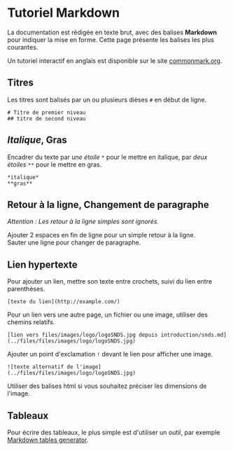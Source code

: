 # Tutoriel Markdown
<!-- SPDX-License-Identifier: MPL-2.0 -->

La documentation est rédigée en texte brut, avec des balises **Markdown** pour indiquer la mise en forme. Cette page présente les balises les plus courantes. 

Un tutoriel interactif en anglais est disponible sur le site [commonmark.org](https://commonmark.org/help/).

## Titres
 
Les titres sont balisés par un ou plusieurs dièses `#` en début de ligne.

```
# Titre de premier niveau
## titre de second niveau
```

## *Italique*, **Gras**

Encadrer du texte par *une étoile* `*` pour le mettre en italique, 
par *deux étoiles* `**` pour le mettre en gras.

```
*italique*
**gras**
```

## Retour à la ligne, Changement de paragraphe

*Attention : Les retour à la ligne simples sont ignorés.*

Ajouter 2 espaces en fin de ligne pour un simple retour à la ligne.  
Sauter une ligne pour changer de paragraphe.

## Lien hypertexte

Pour ajouter un lien, mettre son texte entre crochets, suivi du lien entre parenthèses.

```
[texte du lien](http://example.com/)
```

Pour un lien vers une autre page, un fichier ou une image, utiliser des chemins relatifs.

```
[lien vers files/images/logo/logoSNDS.jpg depuis introduction/snds.md](../files/files/images/logo/logoSNDS.jpg)
```

Ajouter un point d'exclamation `!` devant le lien pour afficher une image.

```
![texte alternatif de l'image](../files/files/images/logo/logoSNDS.jpg)
```

Utiliser des balises html si vous souhaitez préciser les dimensions de l'image.

## Tableaux

Pour écrire des tableaux, le plus simple est d'utiliser un outil, par exemple 
[Markdown tables generator](https://www.tablesgenerator.com/markdown_tables#).
